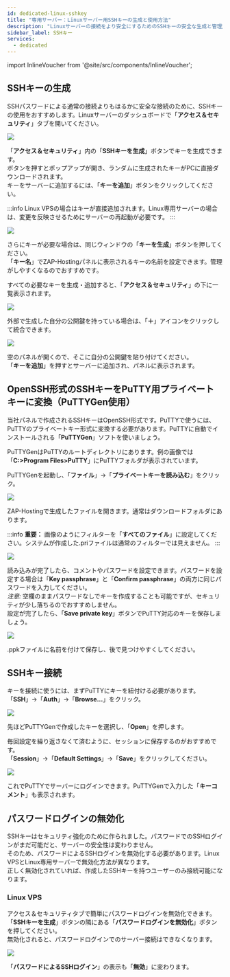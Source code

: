 ```yaml
---
id: dedicated-linux-sshkey
title: "専用サーバー：Linuxサーバー用SSHキーの生成と使用方法"
description: "Linuxサーバーの接続をより安全にするためのSSHキーの安全な生成と管理方法をチェック → 今すぐ詳しく見る"
sidebar_label: SSHキー
services:
  - dedicated
---
```


import InlineVoucher from '@site/src/components/InlineVoucher';

<InlineVoucher />

## SSHキーの生成

SSHパスワードによる通常の接続よりもはるかに安全な接続のために、SSHキーの使用をおすすめします。Linuxサーバーのダッシュボードで「**アクセス＆セキュリティ**」タブを開いてください。

![](https://screensaver01.zap-hosting.com/index.php/s/34o6qRBQdcDbtSt/preview)

「**アクセス＆セキュリティ**」内の「**SSHキーを生成**」ボタンでキーを生成できます。  
ボタンを押すとポップアップが開き、ランダムに生成されたキーがPCに直接ダウンロードされます。  
キーをサーバーに追加するには、「**キーを追加**」ボタンをクリックしてください。

:::info
Linux VPSの場合はキーが直接追加されます。Linux専用サーバーの場合は、変更を反映させるためにサーバーの再起動が必要です。
:::

![](https://screensaver01.zap-hosting.com/index.php/s/97qtHoLXoTNJeBw/preview)

さらにキーが必要な場合は、同じウィンドウの「**キーを生成**」ボタンを押してください。  
「**キー名**」でZAP-Hostingパネルに表示されるキーの名前を設定できます。管理がしやすくなるのでおすすめです。

すべての必要なキーを生成・追加すると、「**アクセス＆セキュリティ**」の下に一覧表示されます。

![](https://screensaver01.zap-hosting.com/index.php/s/c7NzacjDy9Npwrm/preview)

外部で生成した自分の公開鍵を持っている場合は、「**＋**」アイコンをクリックして統合できます。

![](https://screensaver01.zap-hosting.com/index.php/s/MFMn7o2yf8TKfRK/preview)

空のパネルが開くので、そこに自分の公開鍵を貼り付けてください。  
「**キーを追加**」を押すとサーバーに追加され、パネルに表示されます。

## OpenSSH形式のSSHキーをPuTTY用プライベートキーに変換（PuTTYGen使用）

当社パネルで作成されるSSHキーはOpenSSH形式です。PuTTYで使うには、PuTTYのプライベートキー形式に変換する必要があります。PuTTYに自動でインストールされる「**PuTTYGen**」ソフトを使いましょう。

PuTTYGenはPuTTYのルートディレクトリにあります。例の画像では「**C:>Program Files>PuTTY**」にPuTTYフォルダが表示されています。

PuTTYGenを起動し、「**ファイル**」→「**プライベートキーを読み込む**」をクリック。

![](https://screensaver01.zap-hosting.com/index.php/s/q4jAx8dikeSfisE/preview)

ZAP-Hostingで生成したファイルを開きます。通常はダウンロードフォルダにあります。

:::info
**重要：** 画像のようにフィルターを「**すべてのファイル**」に設定してください。システムが作成した.priファイルは通常のフィルターでは見えません。
:::

![](https://screensaver01.zap-hosting.com/index.php/s/5eRjG5HNMrxW38D/preview)

読み込みが完了したら、コメントやパスワードを設定できます。パスワードを設定する場合は「**Key passphrase**」と「**Confirm passphrase**」の両方に同じパスワードを入力してください。  
*注意:* 空欄のままパスワードなしでキーを作成することも可能ですが、セキュリティが少し落ちるのでおすすめしません。  
設定が完了したら、「**Save private key**」ボタンでPuTTY対応のキーを保存しましょう。

![](https://screensaver01.zap-hosting.com/index.php/s/S2XNpejKYds6C6K/preview)

.ppkファイルに名前を付けて保存し、後で見つけやすくしてください。

## SSHキー接続

キーを接続に使うには、まずPuTTYにキーを紐付ける必要があります。  
「**SSH**」→「**Auth**」→「**Browse...**」をクリック。

![](https://screensaver01.zap-hosting.com/index.php/s/cxLBRMPiqEXBG55/preview)

先ほどPuTTYGenで作成したキーを選択し、「**Open**」を押します。

毎回設定を繰り返さなくて済むように、セッションに保存するのがおすすめです。  
「**Session**」→「**Default Settings**」→「**Save**」をクリックしてください。

![](https://screensaver01.zap-hosting.com/index.php/s/eqriRDGeJAL9sKH/preview)

これでPuTTYでサーバーにログインできます。PuTTYGenで入力した「**キーコメント**」も表示されます。

## パスワードログインの無効化

SSHキーはセキュリティ強化のために作られました。パスワードでのSSHログインがまだ可能だと、サーバーの安全性は変わりません。  
そのため、パスワードによるSSHログインを無効化する必要があります。Linux VPSとLinux専用サーバーで無効化方法が異なります。  
正しく無効化されていれば、作成したSSHキーを持つユーザーのみ接続可能になります。

### Linux VPS

アクセス＆セキュリティタブで簡単にパスワードログインを無効化できます。  
「**SSHキーを生成**」ボタンの隣にある「**パスワードログインを無効化**」ボタンを押してください。  
無効化されると、パスワードログインでのサーバー接続はできなくなります。

![](https://screensaver01.zap-hosting.com/index.php/s/77gNyyEx66GoWsg/preview)

「**パスワードによるSSHログイン**」の表示も「**無効**」に変わります。

<InlineVoucher />